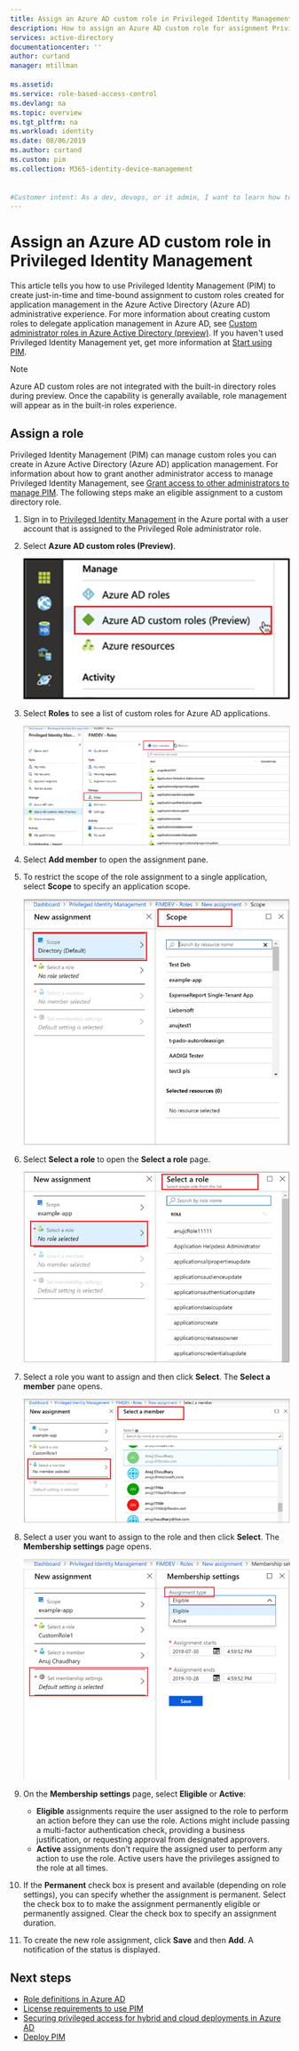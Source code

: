 ```yaml
---
title: Assign an Azure AD custom role in Privileged Identity Management (PIM) | Microsoft Docs
description: How to assign an Azure AD custom role for assignment Privileged Identity Management (PIM)
services: active-directory
documentationcenter: ''
author: curtand
manager: mtillman

ms.assetid: 
ms.service: role-based-access-control
ms.devlang: na
ms.topic: overview
ms.tgt_pltfrm: na
ms.workload: identity
ms.date: 08/06/2019
ms.author: curtand
ms.custom: pim 
ms.collection: M365-identity-device-management


#Customer intent: As a dev, devops, or it admin, I want to learn how to activate Azure AD custom roles, so that I can grant access to resources using this new capability.
---
```


# Assign an Azure AD custom role in Privileged Identity Management

This article tells you how to use Privileged Identity Management (PIM) to create just-in-time and time-bound assignment to custom roles created for application management in the Azure Active Directory (Azure AD) administrative experience. For more information about creating custom roles to delegate application management in Azure AD, see [Custom administrator roles in Azure Active Directory (preview)](../users-groups-roles/roles-custom-overview.md). If you haven't used Privileged Identity Management yet, get more information at [Start using PIM](pim-getting-started.md).

> [!NOTE]
> Azure AD custom roles are not integrated with the built-in directory roles during preview. Once the capability is generally available, role management will appear as in the built-in roles experience.

## Assign a role

Privileged Identity Management (PIM) can manage custom roles you can create in Azure Active Directory (Azure AD) application management. For information about how to grant another administrator access to manage Privileged Identity Management, see [Grant access to other administrators to manage PIM](pim-how-to-give-access-to-pim.md). The following steps make an eligible assignment to a custom directory role.

1. Sign in to [Privileged Identity Management](https://portal.azure.com/?Microsoft_AAD_IAM_enableCustomRoleManagement=true&Microsoft_AAD_IAM_enableCustomRoleAssignment=true&feature.rbacv2roles=true&feature.rbacv2=true&Microsoft_AAD_RegisteredApps=demo#blade/Microsoft_Azure_PIMCommon/CommonMenuBlade/quickStart) in the Azure portal with a user account that is assigned to the Privileged Role administrator role.
1. Select **Azure AD custom roles (Preview)**.

    ![Select Azure AD custom roles preview to see eligible role assignments](./media/azure-ad-custom-roles-assign/view-custom.png)

1. Select **Roles** to see a list of custom roles for Azure AD applications.

    ![Select Roles see the list of eligible role assignments](./media/azure-ad-custom-roles-assign/view-roles.png)

1. Select **Add member** to open the assignment pane.
1. To restrict the scope of the role assignment to a single application, select **Scope** to specify an application scope.

    ![restrict the scope of eligible role assignments in Azure AD](./media/azure-ad-custom-roles-assign/set-scope.png)

1. Select **Select a role** to open the **Select a role** page.

    ![select the eligible role to assign to a user](./media/azure-ad-custom-roles-assign/select-role.png)

1. Select a role you want to assign and then click **Select**. The **Select a member** pane opens.

    ![select the user to whom you're assigning the role](./media/azure-ad-custom-roles-assign/select-member.png)

1. Select a user you want to assign to the role and then click **Select**. The **Membership settings** page opens.

    ![Set the role assignment type to eligible or active](./media/azure-ad-custom-roles-assign/membership-settings.png)

1. On the **Membership settings** page, select **Eligible** or **Active**:

    - **Eligible** assignments require the user assigned to the role to perform an action before they can use the role. Actions might include passing a multi-factor authentication check, providing a business justification, or requesting approval from designated approvers.
    - **Active** assignments don't require the assigned user to perform any action to use the role. Active users have the privileges assigned to the role at all times.

1. If the **Permanent** check box is present and available (depending on role settings), you can specify whether the assignment is permanent. Select the check box to to make the assignment permanently eligible or permanently assigned. Clear the check box to specify an assignment duration.

1. To create the new role assignment, click **Save** and then **Add**. A notification of the status is displayed.

## Next steps

- [Role definitions in Azure AD](../users-groups-roles/directory-assign-admin-roles.md)
- [License requirements to use PIM](subscription-requirements.md)
- [Securing privileged access for hybrid and cloud deployments in Azure AD](../users-groups-roles/directory-admin-roles-secure.md?toc=%2fazure%2factive-directory%2fprivileged-identity-management%2ftoc.json)
- [Deploy PIM](pim-deployment-plan.md)
